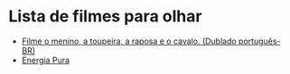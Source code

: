 # Lista de filmes para olhar
+ [ Filme o menino, a toupeira, a raposa e o cavalo. (Dublado português-BR)](https://www.youtube.com/playlist?list=PLg-eETwrehe9L3_veZ3KuyA1llx_vk_yo)
+ [Energia Pura](https://www.youtube.com/watch?v=VlHgmTNja5Y)
